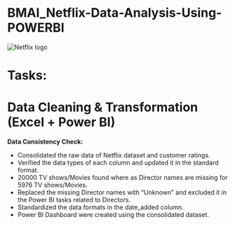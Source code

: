 # BMAI_Netflix-Data-Analysis-Using-POWERBI

![Netflix logo](https://github.com/user-attachments/assets/37a1835c-eaae-4add-9902-74473f77ce5f)

# Tasks:

# Data Cleaning & Transformation (Excel + Power BI)

**Data Consistency Check:**

* Consolidated the raw data of Netflix dataset and customer ratings.
* Verified the data types of each column and updated it in the standard format.
* 20000 TV shows/Movies found where as Director names are missing for 5976 TV shows/Movies.
* Replaced the missing Director names with “Unknown” and excluded it in the Power BI tasks related to Directors.
* Standardized the data formats in the date_added column.
* Power BI Dashboard were created using the consolidated dataset.

